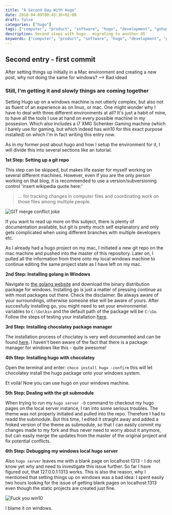 ```yaml
---
title: "A Second Day With Hugo"
date: 2018-04-09T00:43:36+02:00
draft: false
categories: ["hugo"]
tags: ["computer", "product", "software", "hugo", "development", "gohugo", "golang"]
description: Second steps with hugo - migrating to another OS
keywords: ["computer", "product", "software", "hugo", "development", "gohugo", "win10", "windows"]
---
```


## Second entry - first commit
After setting things up initially in a Mac environment and creating a new post, why not doing the same for windows?
--> Bad idead
### Still, I'm getting it and slowly things are coming together
Setting Hugo up on a windows machine is not utterly complex, but also not as fluent of an experience as on linux, or mac. One might wonder why I have to deal with three different environments at all? It's just a habit of mine, to have all the tools I use at hand on every possible machine in my possesion. Which also includes a i7 XMG Schenker Gaming machine (which I barely use for gaming, but which indeed has win10 for this exact purpose installed) on which I'm in fact writing this entry now. 

As in my former post about hugo and how I setup the environment for it, I will divide this into several sections like an tutorial.

**1st Step: Setting up a git repo**

This step can be skipped, but makes life easier for myself working on several different machines. However, even if you are the only person working on that blog, it is recommended to use a version/subversioning control 'insert wikipedia quote here:' 

>... for tracking changes in computer files and coordinating work on those files among multiple people.

![GIT merge conflict joke](http://s.quickmeme.com/img/b4/b4d1fc95e2b46d08efe0467cfece8f17ad8e37866267ea0241ab94d74e8c2333.jpg)

If you want to read up more on this subject, there is plenty of documentation available, but git is pretty much self explanatory and only gets complicated when using different branches with multiple developers etc.

As I already had a hugo project on my mac, I initiated a new git repo on the mac machine and pushed into the master of this repository. Later on, I pulled all the information from there onto my local windows machine to continue editing the same project state as I have left on my mac.

**2nd Step: Installing golang in Windows**

Navigate to [the golang website](https://golang.org/) and download the binary distribution package for windows. Installing go is just a matter of pressing continue as with most packages out there. Check the disclaimer. Be always aware of your surroundings, otherwise someone else will be aware of yours. After succesfully installing go, you might need to set your environmental variables to `C:\Go\bin` and the default path of the package will be `C:\Go`. Follow the steps of testing your installation [here](https://golang.org/doc/install).

**3rd Step: Installing chocolatey package manager**

The installation process of choclatey is very well documented and can be found [here](https://chocolatey.org/install). I haven't been aware of the fact that there is a package manager for windows like this - quite awesome!

**4th Step: Installing hugo with chocolatey**

Open the terminal and enter:
````choco install hugo -confirm````
this will let chocolatey install the hugo package onto your windows system.

Et voilà! Now you can use hugo on your windows machine.

**5th Step: Dealing with the git submodule**

When trying to run my `hugo server -D` command to checkout my hugo pages on the local server instance, I ran into some serious troubles. The theme was not properly initiated and pulled into the repo. Therefore I had to readd the submodule. But this time, I edited it straight away and added a froked version of the theme as submodule, so that I can easily commit my changes made to my fork and thus never need to worry about it anymore, but can easily merge the updates from the master of the original project and fix potential conflicts.

**6th Step: Debugging my windows local hugo server**

Also `hugo server` leaves me with a blank page on localhost:1313 - I do not know yet why and need to investigate this issue further. So far I have figured out, that 127.0.0.1:1313 works. This is also the reason, why I mentioned that setting things up on windows was a bad idea: I spent easily two hours looking for the issue of getting blank pages on localhost:1313 even though the static projects are created just fine. 

![Fuck you win10](../stick_fuckyou.png)

I blame it on windows.